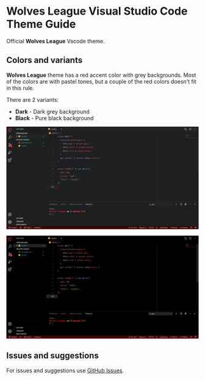# Wolves League Visual Studio Code Theme Guide

Official **Wolves League** Vscode theme.

## Colors and variants

**Wolves League** theme has a red accent color with grey backgrounds. Most of the colors are with pastel tones, but a couple of the red colors doesn't fit in this rule.

There are 2 variants:

- **Dark** - Dark grey background
- **Black** - Pure black background

![Wolves League Dark Theme](https://raw.githubusercontent.com/DanielLMiranda/wolves-league-vscode-theme/main/images/wolves-league-dark-screenshot.png)

![Wolves League Dark Theme](https://raw.githubusercontent.com/DanielLMiranda/wolves-league-vscode-theme/main/images/wolves-league-black-screenshot.png)

## Issues and suggestions

For issues and suggestions use [GitHub Issues](https://github.com/DanielLMiranda/wolves-league-vscode-theme/issues).
